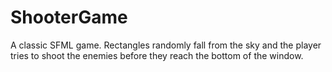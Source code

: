 # ShooterGame
A classic SFML game. Rectangles randomly fall from the sky and the player tries to shoot the enemies before they reach the bottom of the window.
